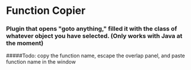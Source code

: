 # Function Copier

### Plugin that opens "goto anything," filled it with the class of whatever object you have selected. (Only works with Java at the moment)

#####Todo: copy the function name, escape the overlap panel, and paste function name in the window